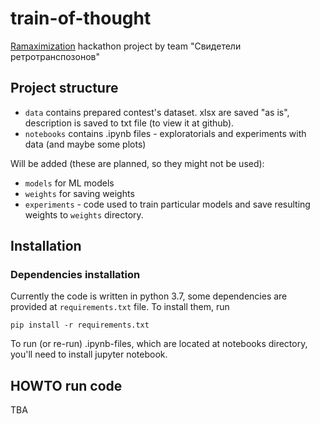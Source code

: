 # train-of-thought

[Ramaximization](https://ramaximization.ru) hackathon project by team "Свидетели ретротранспозонов"

## Project structure

- `data` contains prepared contest's dataset. xlsx are saved "as is", description is saved to txt file (to view it at github).
- `notebooks` contains .ipynb files - exploratorials and experiments with data (and maybe some plots)

Will be added (these are planned, so they might not be used):
- `models` for ML models
- `weights` for saving weights
- `experiments` - code used to train particular models and save resulting weights to `weights` directory.


## Installation
### Dependencies installation

Currently the code is written in python 3.7, some dependencies are provided at `requirements.txt` file. To install them, run
```
pip install -r requirements.txt
```
To run (or re-run) .ipynb-files, which are located at notebooks directory, you'll need to install jupyter notebook.

## HOWTO run code

TBA
